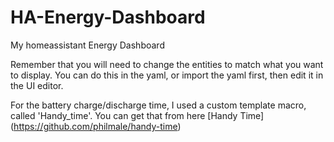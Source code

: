 # HA-Energy-Dashboard
My homeassistant Energy Dashboard

Remember that you will need to change the entities to match what you want to display. You can do this in the yaml, or import the yaml first, then edit it in the UI editor.


For the battery charge/discharge time, I used a custom template macro, called 'Handy_time'. You can get that from here [Handy Time] (https://github.com/philmale/handy-time)